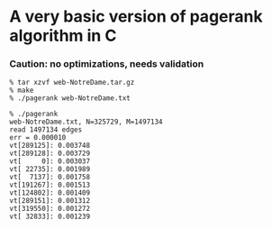 # A very basic version of pagerank algorithm in C
### Caution: no optimizations, needs validation

```
% tar xzvf web-NotreDame.tar.gz
% make
% ./pagerank web-NotreDame.txt
```
```
% ./pagerank
web-NotreDame.txt, N=325729, M=1497134
read 1497134 edges
err = 0.000010
vt[289125]: 0.003748
vt[289128]: 0.003729
vt[     0]: 0.003037
vt[ 22735]: 0.001989
vt[  7137]: 0.001758
vt[191267]: 0.001513
vt[124802]: 0.001409
vt[289151]: 0.001312
vt[319550]: 0.001272
vt[ 32833]: 0.001239

```
